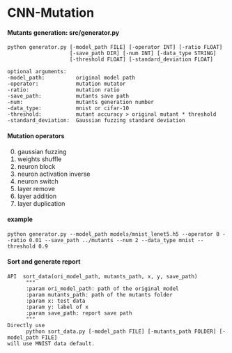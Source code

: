 # CNN-Mutation

#### Mutants generation: src/generator.py

```
python generator.py [-model_path FILE] [-operator INT] [-ratio FLOAT]
                    [-save_path DIR] [-num INT] [-data_type STRING]
                    [-threshold FLOAT] [-standard_deviation FLOAT]

optional arguments:
-model_path:          original model path
-operator:            mutation mutator
-ratio:               mutation ratio
-save_path:           mutants save path
-num:                 mutants generation number
-data_type:           mnist or cifar-10
-threshold:           mutant accuracy > original mutant * threshold
-standard_deviation:  Gaussian fuzzing standard deviation
```

#### Mutation operators
0. gaussian fuzzing
1. weights shuffle
2. neuron block
3. neuron activation inverse
4. neuron switch
5. layer remove
6. layer addition
7. layer duplication

#### example
```
python generator.py --model_path models/mnist_lenet5.h5 --operator 0 --ratio 0.01 --save_path ../mutants --num 2 --data_type mnist --threshold 0.9
```

#### Sort and generate report
```
API  sort_data(ori_model_path, mutants_path, x, y, save_path)
      """
      :param ori_model_path: path of the original model
      :param mutants_path: path of the mutants folder
      :param x: test data
      :param y: label of x
      :param save_path: report save path
      """
Directly use 
      python sort_data.py [-model_path FILE] [-mutants_path FOLDER] [-model_path FILE]
will use MNIST data default.

```
